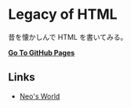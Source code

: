 # Legacy of HTML

昔を懐かしんで HTML を書いてみる。

__[Go To GitHub Pages](https://neos21.github.io/legacy-of-html/)__


## Links

- [Neo's World](https://neos21.net/)
